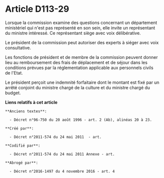 # Article D113-29

Lorsque la commission examine des questions concernant un département ministériel qui n'est pas représenté en son sein, elle
invite un représentant du ministre intéressé. Ce représentant siège avec voix délibérative.

Le président de la commission peut autoriser des experts à siéger avec voix consultative.

Les fonctions de président et de membre de la commission peuvent donner lieu au remboursement des frais de déplacement et de
séjour dans les conditions prévues par la réglementation applicable aux personnels civils de l'Etat.

Le président perçoit une indemnité forfaitaire dont le montant est fixé par un arrêté conjoint du ministre chargé de la
culture et du ministre chargé du budget.

**Liens relatifs à cet article**

	**Anciens textes**:

	  - Décret n°96-750 du 20 août 1996 - art. 2 (Ab), alinéas 20 à 23.

	**Créé par**:

	  - Décret n°2011-574 du 24 mai 2011  - art.

	**Codifié par**:

	  - Décret n°2011-574 du 24 mai 2011 Annexe - art.

	**Abrogé par**:

	  - Décret n°2016-1497 du 4 novembre 2016 - art. 4
